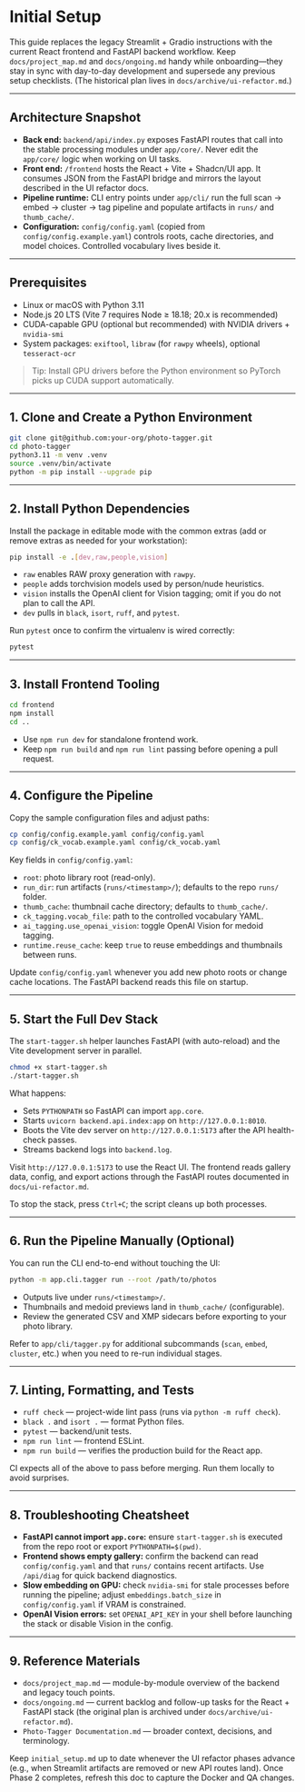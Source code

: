 # Initial Setup

This guide replaces the legacy Streamlit + Gradio instructions with the current React frontend and FastAPI backend workflow. Keep `docs/project_map.md` and `docs/ongoing.md` handy while onboarding—they stay in sync with day-to-day development and supersede any previous setup checklists. (The historical plan lives in `docs/archive/ui-refactor.md`.)

---

## Architecture Snapshot

- **Back end:** `backend/api/index.py` exposes FastAPI routes that call into the stable processing modules under `app/core/`. Never edit the `app/core/` logic when working on UI tasks.
- **Front end:** `/frontend` hosts the React + Vite + Shadcn/UI app. It consumes JSON from the FastAPI bridge and mirrors the layout described in the UI refactor docs.
- **Pipeline runtime:** CLI entry points under `app/cli/` run the full scan → embed → cluster → tag pipeline and populate artifacts in `runs/` and `thumb_cache/`.
- **Configuration:** `config/config.yaml` (copied from `config/config.example.yaml`) controls roots, cache directories, and model choices. Controlled vocabulary lives beside it.

---

## Prerequisites

- Linux or macOS with Python 3.11
- Node.js 20 LTS (Vite 7 requires Node ≥ 18.18; 20.x is recommended)
- CUDA-capable GPU (optional but recommended) with NVIDIA drivers + `nvidia-smi`
- System packages: `exiftool`, `libraw` (for `rawpy` wheels), optional `tesseract-ocr`

> Tip: Install GPU drivers before the Python environment so PyTorch picks up CUDA support automatically.

---

## 1. Clone and Create a Python Environment

```bash
git clone git@github.com:your-org/photo-tagger.git
cd photo-tagger
python3.11 -m venv .venv
source .venv/bin/activate
python -m pip install --upgrade pip
```

---

## 2. Install Python Dependencies

Install the package in editable mode with the common extras (add or remove extras as needed for your workstation):

```bash
pip install -e .[dev,raw,people,vision]
```

- `raw` enables RAW proxy generation with `rawpy`.
- `people` adds torchvision models used by person/nude heuristics.
- `vision` installs the OpenAI client for Vision tagging; omit if you do not plan to call the API.
- `dev` pulls in `black`, `isort`, `ruff`, and `pytest`.

Run `pytest` once to confirm the virtualenv is wired correctly:

```bash
pytest
```

---

## 3. Install Frontend Tooling

```bash
cd frontend
npm install
cd ..
```

- Use `npm run dev` for standalone frontend work.
- Keep `npm run build` and `npm run lint` passing before opening a pull request.

---

## 4. Configure the Pipeline

Copy the sample configuration files and adjust paths:

```bash
cp config/config.example.yaml config/config.yaml
cp config/ck_vocab.example.yaml config/ck_vocab.yaml
```

Key fields in `config/config.yaml`:

- `root`: photo library root (read-only).
- `run_dir`: run artifacts (`runs/<timestamp>/`); defaults to the repo `runs/` folder.
- `thumb_cache`: thumbnail cache directory; defaults to `thumb_cache/`.
- `ck_tagging.vocab_file`: path to the controlled vocabulary YAML.
- `ai_tagging.use_openai_vision`: toggle OpenAI Vision for medoid tagging.
- `runtime.reuse_cache`: keep `true` to reuse embeddings and thumbnails between runs.

Update `config/config.yaml` whenever you add new photo roots or change cache locations. The FastAPI backend reads this file on startup.

---

## 5. Start the Full Dev Stack

The `start-tagger.sh` helper launches FastAPI (with auto-reload) and the Vite development server in parallel.

```bash
chmod +x start-tagger.sh
./start-tagger.sh
```

What happens:

- Sets `PYTHONPATH` so FastAPI can import `app.core`.
- Starts `uvicorn backend.api.index:app` on `http://127.0.0.1:8010`.
- Boots the Vite dev server on `http://127.0.0.1:5173` after the API health-check passes.
- Streams backend logs into `backend.log`.

Visit `http://127.0.0.1:5173` to use the React UI. The frontend reads gallery data, config, and export actions through the FastAPI routes documented in `docs/ui-refactor.md`.

To stop the stack, press `Ctrl+C`; the script cleans up both processes.

---

## 6. Run the Pipeline Manually (Optional)

You can run the CLI end-to-end without touching the UI:

```bash
python -m app.cli.tagger run --root /path/to/photos
```

- Outputs live under `runs/<timestamp>/`.
- Thumbnails and medoid previews land in `thumb_cache/` (configurable).
- Review the generated CSV and XMP sidecars before exporting to your photo library.

Refer to `app/cli/tagger.py` for additional subcommands (`scan`, `embed`, `cluster`, etc.) when you need to re-run individual stages.

---

## 7. Linting, Formatting, and Tests

- `ruff check` — project-wide lint pass (runs via `python -m ruff check`).
- `black .` and `isort .` — format Python files.
- `pytest` — backend/unit tests.
- `npm run lint` — frontend ESLint.
- `npm run build` — verifies the production build for the React app.

CI expects all of the above to pass before merging. Run them locally to avoid surprises.

---

## 8. Troubleshooting Cheatsheet

- **FastAPI cannot import `app.core`:** ensure `start-tagger.sh` is executed from the repo root or export `PYTHONPATH=$(pwd)`.
- **Frontend shows empty gallery:** confirm the backend can read `config/config.yaml` and that `runs/` contains recent artifacts. Use `/api/diag` for quick backend diagnostics.
- **Slow embedding on GPU:** check `nvidia-smi` for stale processes before running the pipeline; adjust `embeddings.batch_size` in `config/config.yaml` if VRAM is constrained.
- **OpenAI Vision errors:** set `OPENAI_API_KEY` in your shell before launching the stack or disable Vision in the config.

---

## 9. Reference Materials

- `docs/project_map.md` — module-by-module overview of the backend and legacy touch points.
- `docs/ongoing.md` — current backlog and follow-up tasks for the React + FastAPI stack (the original plan is archived under `docs/archive/ui-refactor.md`).
- `Photo-Tagger Documentation.md` — broader context, decisions, and terminology.

Keep `initial_setup.md` up to date whenever the UI refactor phases advance (e.g., when Streamlit artifacts are removed or new API routes land). Once Phase 2 completes, refresh this doc to capture the Docker and QA changes.
